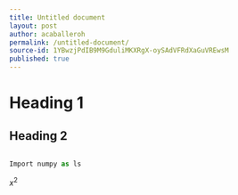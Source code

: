 ```yaml
---
title: Untitled document
layout: post
author: acaballeroh
permalink: /untitled-document/
source-id: 1YBwzjPdIB9M9GduliMKXRgX-oySAdVFRdXaGuVREwsM
published: true
---
```

#  Heading  1

##  Heading 2

```python

Import numpy as ls

````

$x^2$

